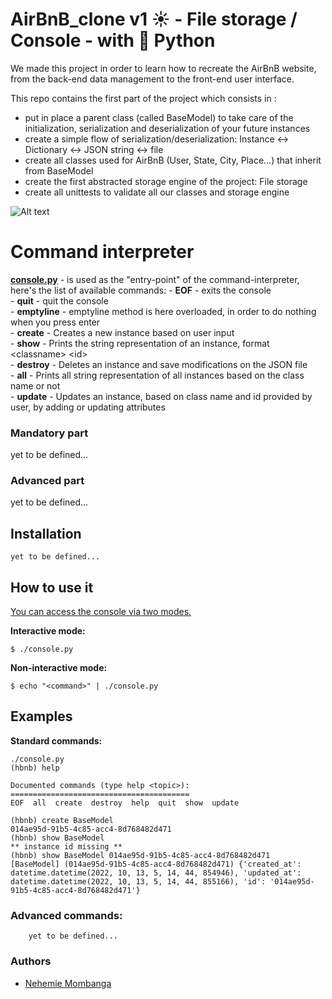 # **AirBnB_clone v1 :sunny: - File storage / Console - with :snake: Python**

We made this project in order to learn how to recreate the AirBnB website, from the back-end data management to the front-end user interface.

This repo contains the first part of the project which consists in :

- put in place a parent class (called BaseModel) to take care of the initialization, serialization and deserialization of your future instances
- create a simple flow of serialization/deserialization: Instance <-> Dictionary <-> JSON string <-> file
- create all classes used for AirBnB (User, State, City, Place…) that inherit from BaseModel
- create the first abstracted storage engine of the project: File storage
- create all unittests to validate all our classes and storage engine

![Alt text](https://imagizer.imageshack.com/v2/1257x669q90/924/Aebfet.png "The part of this project: v1")

# **Command interpreter**

[**console.py**](console.py) - is used as the "entry-point" of the command-interpreter, here's the list of available commands:
    - **EOF** - exits the console <br>
    - **quit** - quit the console <br>
    - **emptyline** - emptyline method is here overloaded, in order to do nothing when you press enter <br>
    - **create** - Creates a new instance based on user input <br>
    - **show** - Prints the string representation of an instance, format \<classname\> \<id\> <br>
    - **destroy** - Deletes an instance and save modifications on the JSON file <br>
    - **all** - Prints all string representation of all instances based on the class name or not <br>
    - **update** - Updates an instance, based on class name and id provided by user, by adding or updating attributes <br> 

### **Mandatory part**


yet to be defined...

### Advanced part

yet to be defined...

## Installation

    yet to be defined...

## How to use it

<u>You can access the console via two modes.</u>

**Interactive mode:**

    $ ./console.py

**Non-interactive mode:**

    $ echo "<command>" | ./console.py

## **Examples**

**Standard commands:**
```
./console.py
(hbnb) help

Documented commands (type help <topic>):
========================================
EOF  all  create  destroy  help  quit  show  update

(hbnb) create BaseModel
014ae95d-91b5-4c85-acc4-8d768482d471
(hbnb) show BaseModel
** instance id missing **
(hbnb) show BaseModel 014ae95d-91b5-4c85-acc4-8d768482d471
[BaseModel] (014ae95d-91b5-4c85-acc4-8d768482d471) {'created_at': datetime.datetime(2022, 10, 13, 5, 14, 44, 854946), 'updated_at': datetime.datetime(2022, 10, 13, 5, 14, 44, 855166), 'id': '014ae95d-91b5-4c85-acc4-8d768482d471'}
```


### Advanced commands:

        yet to be defined...

### Authors

- [Nehemie Mombanga](https://github.com/NehemieMbg)

